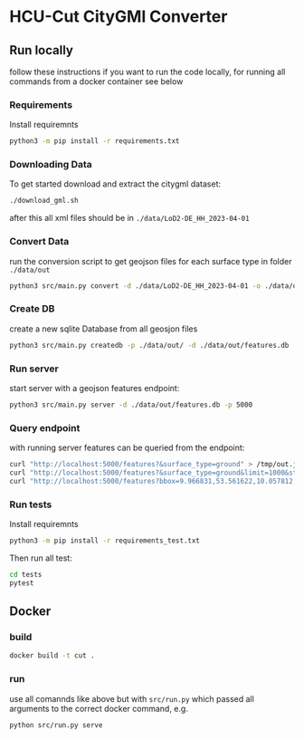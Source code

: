 # HCU-Cut CityGMl Converter

## Run locally

follow these instructions if you want to run the code locally, for running all commands from a docker container see below

### Requirements
Install requiremnts

```bash
python3 -m pip install -r requirements.txt
```

### Downloading Data

To get started download and extract the citygml dataset:

```bash
./download_gml.sh
```
after this all xml files should be in `./data/LoD2-DE_HH_2023-04-01`

### Convert Data

run the conversion script to get geojson files for each surface type in folder `./data/out`

```bash
python3 src/main.py convert -d ./data/LoD2-DE_HH_2023-04-01 -o ./data/out
```

### Create DB

create a new sqlite Database from all geosjon files

```bash
python3 src/main.py createdb -p ./data/out/ -d ./data/out/features.db
```

### Run server

start server with a geojson features endpoint:

```bash
python3 src/main.py server -d ./data/out/features.db -p 5000
```

### Query endpoint

with running server features can be queried from the endpoint:

```bash
curl "http://localhost:5000/features?&surface_type=ground" > /tmp/out.json
curl "http://localhost:5000/features?&surface_type=ground&limit=1000&startindex=1000" > /tmp/out.json
curl "http://localhost:5000/features?bbox=9.966831,53.561622,10.057812,53.611146&surface_type=ground&limit=100" > /tmp/out.json
```

### Run tests
Install requiremnts

```bash
python3 -m pip install -r requirements_test.txt
```

Then run all test:
```bash
cd tests
pytest
```


## Docker

### build

```bash
docker build -t cut .
```

### run

use all comannds like above but with `src/run.py` which passed all arguments to the correct docker command, e.g.

```bash
python src/run.py serve
```
